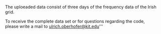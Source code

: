 The uploeaded data consist of three days of the frequency data of the Irish grid.

To receive the complete data set or for questions regarding the code, please write a mail to ulrich.oberhofer@kit.edu'''
